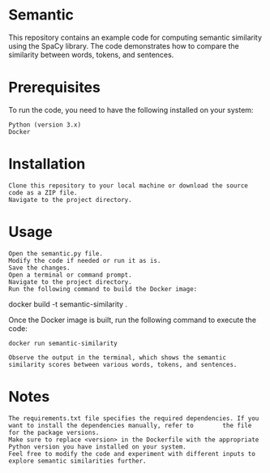 # Semantic

This repository contains an example code for computing semantic similarity using the SpaCy library. The code demonstrates how to compare the similarity between words, tokens, and sentences.

# Prerequisites

To run the code, you need to have the following installed on your system:

    Python (version 3.x)
    Docker

# Installation

    Clone this repository to your local machine or download the source code as a ZIP file.
    Navigate to the project directory.

#  Usage

    Open the semantic.py file.
    Modify the code if needed or run it as is.
    Save the changes.
    Open a terminal or command prompt.
    Navigate to the project directory.
    Run the following command to build the Docker image:

docker build -t semantic-similarity .

Once the Docker image is built, run the following command to execute the code:

    docker run semantic-similarity

    Observe the output in the terminal, which shows the semantic similarity scores between various words, tokens, and sentences.

# Notes

    The requirements.txt file specifies the required dependencies. If you want to install the dependencies manually, refer to        the file for the package versions.
    Make sure to replace <version> in the Dockerfile with the appropriate Python version you have installed on your system.
    Feel free to modify the code and experiment with different inputs to explore semantic similarities further.

